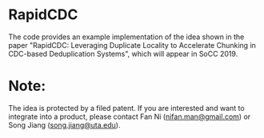 # RapidCDC
The code provides an example implementation of the idea shown in the paper "RapidCDC: Leveraging Duplicate Locality to Accelerate Chunking in CDC-based Deduplication Systems", which will appear in SoCC 2019.

# Note:
The idea is protected by a filed patent. If you are interested and want to integrate into a product, please contact Fan Ni (nifan.man@gmail.com) or Song Jiang (song.jiang@uta.edu).
